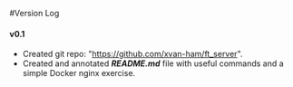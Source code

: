 #Version Log

#### v0.1
* Created git repo: "https://github.com/xvan-ham/ft_server".
* Created and annotated ***README.md*** file with useful commands and a simple Docker nginx exercise.
